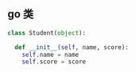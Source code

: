 ## go 类

```python
class Student(object):

  def __init__(self, name, score):
    self.name = name
    self.score = score
```
